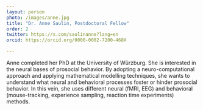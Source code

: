 ```yaml
---
layout: person
photo: /images/anne.jpg
title: "Dr. Anne Saulin, Postdoctoral Fellow"
order: 2
twitter: https://x.com/saulinanne?lang=en
orcid: https://orcid.org/0000-0002-7200-468X

---
```


Anne completed her PhD at the University of Würzburg. She is interested in the neural bases of prosocial behavior. By adopting a neuro-computational approach and applying mathematical modelling techniques, she wants to understand what neural and behavioral processes foster or hinder prosocial behavior. In this vein, she uses different neural (fMRI, EEG) and behavioral (mouse-tracking, experience sampling, reaction time experiments) methods.
